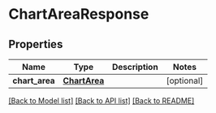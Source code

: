 # ChartAreaResponse

## Properties
Name | Type | Description | Notes
------------ | ------------- | ------------- | -------------
**chart_area** | [**ChartArea**](ChartArea.md) |  | [optional] 

[[Back to Model list]](../README.md#documentation-for-models) [[Back to API list]](../README.md#documentation-for-api-endpoints) [[Back to README]](../README.md)


